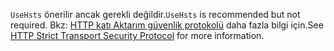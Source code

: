 <span data-ttu-id="10d9e-101">`UseHsts` önerilir ancak gerekli değildir.</span><span class="sxs-lookup"><span data-stu-id="10d9e-101">`UseHsts` is recommended but not required.</span></span> <span data-ttu-id="10d9e-102">Bkz: [HTTP katı Aktarım güvenlik protokolü](xref:security/enforcing-ssl#http-strict-transport-security-protocol-hsts) daha fazla bilgi için.</span><span class="sxs-lookup"><span data-stu-id="10d9e-102">See [HTTP Strict Transport Security Protocol](xref:security/enforcing-ssl#http-strict-transport-security-protocol-hsts) for more information.</span></span>
